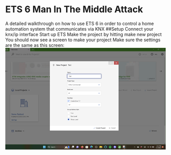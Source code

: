# ETS 6 Man In The Middle Attack
A detailed walkthrough on how to use ETS 6 in order to control a home automation system that communicates via KNX
##Setup
Connect your knx/ip interface
Start up ETS
Make the project by hitting make new project
You should now see a screen to make your project
Make sure the settings are the same as this screen:
<img src= "/Tutorial/Images/ProjectScreen.png">
